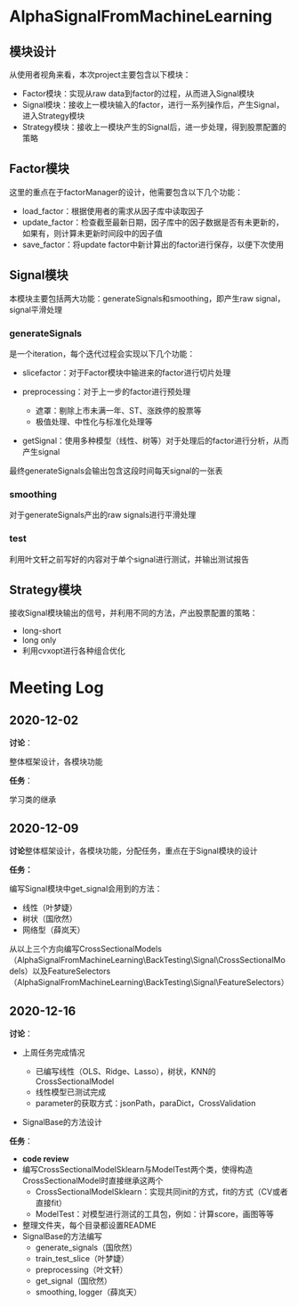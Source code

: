 # AlphaSignalFromMachineLearning

## 模块设计

从使用者视角来看，本次project主要包含以下模块：

- Factor模块：实现从raw data到factor的过程，从而进入Signal模块
- Signal模块：接收上一模块输入的factor，进行一系列操作后，产生Signal，进入Strategy模块
- Strategy模块：接收上一模块产生的Signal后，进一步处理，得到股票配置的策略

## Factor模块

这里的重点在于factorManager的设计，他需要包含以下几个功能：

- load_factor：根据使用者的需求从因子库中读取因子
- update_factor：检查截至最新日期，因子库中的因子数据是否有未更新的，如果有，则计算未更新时间段中的因子值
- save_factor：将update factor中新计算出的factor进行保存，以便下次使用

## Signal模块

本模块主要包括两大功能：generateSignals和smoothing，即产生raw signal，signal平滑处理

### generateSignals

是一个iteration，每个迭代过程会实现以下几个功能：

- slicefactor：对于Factor模块中输进来的factor进行切片处理
- preprocessing：对于上一步的factor进行预处理
  - 遮罩：剔除上市未满一年、ST、涨跌停的股票等
  - 极值处理、中性化与标准化处理等

- getSignal：使用多种模型（线性、树等）对于处理后的factor进行分析，从而产生signal

最终generateSignals会输出包含这段时间每天signal的一张表

### smoothing

对于generateSignals产出的raw signals进行平滑处理

### test

利用叶文轩之前写好的内容对于单个signal进行测试，并输出测试报告

## Strategy模块

接收Signal模块输出的信号，并利用不同的方法，产出股票配置的策略：

- long-short
- long only
- 利用cvxopt进行各种组合优化

# Meeting Log

## 2020-12-02

**讨论**：

整体框架设计，各模块功能

**任务**：

学习类的继承

## 2020-12-09

**讨论**整体框架设计，各模块功能，分配任务，重点在于Signal模块的设计

**任务：**

编写Signal模块中get_signal会用到的方法：

- 线性（叶梦婕）
- 树状（国欣然）
- 网络型（薛岚天）

从以上三个方向编写CrossSectionalModels（AlphaSignalFromMachineLearning\BackTesting\Signal\CrossSectionalModels）以及FeatureSelectors（AlphaSignalFromMachineLearning\BackTesting\Signal\FeatureSelectors）

## 2020-12-16

**讨论**：

- 上周任务完成情况
  - 已编写线性（OLS、Ridge、Lasso），树状，KNN的CrossSectionalModel
  - 线性模型已测试完成
  - parameter的获取方式：jsonPath，paraDict，CrossValidation

- SignalBase的方法设计

**任务**：

- **code review**
- 编写CrossSectionalModelSklearn与ModelTest两个类，使得构造CrossSectionalModel时直接继承这两个
  - CrossSectionalModelSklearn：实现共同init的方式，fit的方式（CV或者直接fit）
  - ModelTest：对模型进行测试的工具包，例如：计算score，画图等等
- 整理文件夹，每个目录都设置README
- SignalBase的方法编写
  - generate_signals（国欣然）
  - train_test_slice（叶梦婕）
  - preprocessing（叶文轩）
  - get_signal（国欣然）
  - smoothing, logger（薛岚天）
